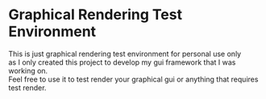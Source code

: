# Graphical Rendering Test Environment
This is just graphical rendering test environment for personal use only<br>
as I only created this project to develop my gui framework that I was working on.<br>
Feel free to use it to test render your graphical gui or anything that requires test render.
